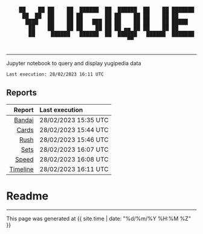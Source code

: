 <div align='center'>
    <pre>
    ██    ██ ██    ██  ██████  ██  ██████  ██    ██ ███████ ██████  ██    ██ 
     ██  ██  ██    ██ ██       ██ ██    ██ ██    ██ ██      ██   ██  ██  ██  
      ████   ██    ██ ██   ███ ██ ██    ██ ██    ██ █████   ██████    ████   
       ██    ██    ██ ██    ██ ██ ██ ▄▄ ██ ██    ██ ██      ██   ██    ██    
       ██     ██████   ██████  ██  ██████   ██████  ███████ ██   ██    ██    
                                      ▀▀                                     
    </pre>
</div>

---

Jupyter notebook to query and display yugipedia data

    Last execution: 28/02/2023 16:11 UTC

## Reports

|                    Report | Last execution       |
| -------------------------:|:-------------------- |
| [Bandai](Bandai.html) | 28/02/2023 15:35 UTC |
| [Cards](Cards.html) | 28/02/2023 15:44 UTC |
| [Rush](Rush.html) | 28/02/2023 15:46 UTC |
| [Sets](Sets.html) | 28/02/2023 16:07 UTC |
| [Speed](Speed.html) | 28/02/2023 16:08 UTC |
| [Timeline](Timeline.html) | 28/02/2023 16:11 UTC |

# Readme

---

This page was generated at <time datetime="{{ site.time | date_to_xmlschema }}">{{ site.time | date: "%d/%m/%Y %H:%M %Z" }}</time>
